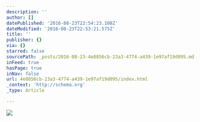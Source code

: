 ```yaml
---
description: ''
author: []
datePublished: '2016-08-23T22:54:23.108Z'
dateModified: '2016-08-23T22:53:21.575Z'
title: ''
publisher: {}
via: {}
starred: false
sourcePath: _posts/2016-08-23-4e8856cb-23a3-4774-a439-1e97af19d095.md
inFeed: true
hasPage: true
inNav: false
url: 4e8856cb-23a3-4774-a439-1e97af19d095/index.html
_context: 'http://schema.org'
_type: Article

---
```

![](https://the-grid-user-content.s3-us-west-2.amazonaws.com/82df025f-35df-442e-a5f2-f2bf6c4d02db.jpg)